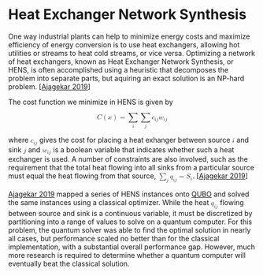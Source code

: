 # Heat Exchanger Network Synthesis

One way industrial plants can help to minimize energy costs and maximize efficiency of energy conversion is to use heat exchangers, allowing hot utilities or streams to heat cold streams, or vice versa. Optimizing a network of heat exchangers, known as Heat Exchanger Network Synthesis, or HENS, is often accomplished using a heuristic that decomposes the problem into separate parts, but aquiring an exact solution is an NP-hard problem. [[Ajagekar 2019](https://doi.org/10.1016/j.energy.2019.04.186)]

The cost function we minimize in HENS is given by

<math display="block"><mrow><mi>C</mi><mo>(</mo><mi>x</mi><mo>)</mo></mrow><mo>=</mo><munder><mo>&sum;</mo><mi>i</mi></munder><munder><mo>&sum;</mo><mi>j</mi></munder><msub><mi>c</mi><mrow><mi>i</mi><mi>j</mi></mrow></msub><msub><mi>w</mi><mrow><mi>i</mi><mi>j</mi></mrow></math>

where <math><msub><mi>c</mi><mrow><mi>i</mi><mi>j</mi></mrow></msub></math> gives the cost for placing a heat exhanger between source <math><mi>i</mi></math> and sink <math><mi>j</mi></math> and <math><msub><mi>w</mi><mrow><mi>i</mi><mi>j</mi></mrow></msub></math> is a boolean variable that indicates whether such a heat exchanger is used. A number of constraints are also involved, such as the requirement that the total heat flowing into all sinks from a particular source must equal the heat flowing from that source, <math><munder><mo>&sum;</mo><mi>j</mi></munder><msub><mi>q</mi><mrow><mi>i</mi><mi>j</mi></mrow></msub><mo>=</mo><msub><mi>S</mi><mi>i</mi></math>. [[Ajagekar 2019](https://doi.org/10.1016/j.energy.2019.04.186)]

[Ajagekar 2019](https://doi.org/10.1016/j.energy.2019.04.186) mapped a series of HENS instances onto [QUBO](../../quantum/models/qubo.md) and solved the same instances using a classical optimizer. While the heat <math><msub><mi>q</mi><mrow><mi>i</mi><mi>j</mi></mrow></msub></math> flowing between source and sink is a continuous variable, it must be discretized by partitioning into a range of values to solve on a quantum computer. For this problem, the quantum solver was able to find the optimal solution in nearly all cases, but performance scaled no better than for the classical implementation, with a substantial overall performance gap. However, much more research is required to determine whether a quantum computer will eventually beat the classical solution.

<script>MathJax.typeset();</script>